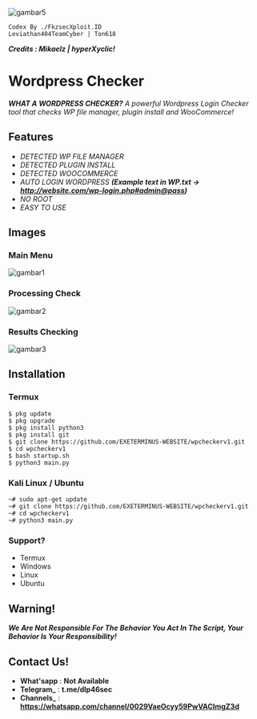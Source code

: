 ![gambar5](images/0heker.jpeg)
```
Codex By ./FkzsecXploit.ID
Leviathan404TeamCyber | Ton618
```
***Credits : Mikaelz | hyperXyclic!***

# Wordpress Checker
**_WHAT A WORDPRESS CHECKER?_**
_A powerful Wordpress Login Checker tool that checks WP file manager, plugin install and WooCommerce!_

## Features
- *DETECTED WP FILE MANAGER*
- *DETECTED PLUGIN INSTALL*
- *DETECTED WOOCOMMERCE*
- *AUTO LOGIN WORDPRESS* **_(Example text in WP.txt -> http://website.com/wp-login.php#admin@pass)_**
- *NO ROOT*
- *EASY TO USE*

## Images
### Main Menu
![gambar1](images/1.jpg)
### Processing Check
![gambar2](images/Screenshot_2024-08-17-13-07-52-78.jpg)
### Results Checking
![gambar3](images/Screenshot_2024-08-17-13-08-10-09.jpg)

## Installation 

### Termux 
```
$ pkg update
$ pkg upgrade
$ pkg install python3
$ pkg install git
$ git clone https://github.com/EXETERMINUS-WEBSITE/wpcheckerv1.git
$ cd wpcheckerv1
$ bash startup.sh
$ python3 main.py
```

### Kali Linux / Ubuntu 
```
~# sudo apt-get update
~# git clone https://github.com/EXETERMINUS-WEBSITE/wpcheckerv1.git
~# cd wpcheckerv1
~# python3 main.py
```

### Support?
- Termux
- Windows
- Linux
- Ubuntu

## Warning!
***We Are Not Responsible For The Behavior You Act In The Script, Your Behavior Is Your Responsibility!***

## Contact Us!
- **What'sapp** : **Not Available**
- **Telegram_** : **t.me/dlp46sec**
- **Channels_** : **https://whatsapp.com/channel/0029VaeOcyy59PwVACImgZ3d**

